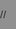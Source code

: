 //<!DOCTYPE html>
<html lang="zh">
<head>
  <meta charset="UTF-8" />
  <title>抽獎</title>
  <script src="https://cdn.jsdelivr.net/npm/phaser@3/dist/phaser.min.js"></script>
  <script src="main.js"></script>
  <style>
    html, body { margin:0; padding:0; overflow:hidden; background:#909090; }
  </style>
</head>
<body></body>
</html>
